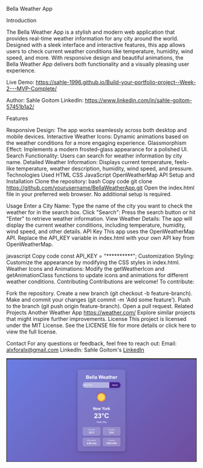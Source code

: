 Bella Weather App




Introduction

The Bella Weather App is a stylish and modern web application that provides real-time weather information for any city around the world. Designed with a sleek interface and interactive features, this app allows users to check current weather conditions like temperature, humidity, wind speed, and more. With responsive design and beautiful animations, the Bella Weather App delivers both functionality and a visually pleasing user experience.

Live Demo: https://sahle-1996.github.io/Build-your-portfolio-project--Week-2---MVP-Complete/

Author: Sahle Goitom
LinkedIn: https://www.linkedin.com/in/sahle-goitom-57451b1a2/





Features

Responsive Design: The app works seamlessly across both desktop and mobile devices.
Interactive Weather Icons: Dynamic animations based on the weather conditions for a more engaging experience.
Glassmorphism Effect: Implements a modern frosted-glass appearance for a polished UI.
Search Functionality: Users can search for weather information by city name.
Detailed Weather Information: Displays current temperature, feels-like temperature, weather description, humidity, wind speed, and pressure.
Technologies Used
HTML
CSS
JavaScript
OpenWeatherMap API
Setup and Installation
Clone the repository:
bash
Copy code
git clone https://github.com/yourusername/BellaWeatherApp.git
Open the index.html file in your preferred web browser.
No additional setup is required.


Usage
Enter a City Name: Type the name of the city you want to check the weather for in the search box.
Click "Search": Press the search button or hit "Enter" to retrieve weather information.
View Weather Details: The app will display the current weather conditions, including temperature, humidity, wind speed, and other details.
API Key
This app uses the OpenWeatherMap API. Replace the API_KEY variable in index.html with your own API key from OpenWeatherMap.


javascript
Copy code
const API_KEY = "**********";
Customization
Styling: Customize the appearance by modifying the CSS styles in index.html.
Weather Icons and Animations: Modify the getWeatherIcon and getAnimationClass functions to update icons and animations for different weather conditions.
Contributing
Contributions are welcome! To contribute:



Fork the repository.
Create a new branch (git checkout -b feature-branch).
Make and commit your changes (git commit -m 'Add some feature').
Push to the branch (git push origin feature-branch).
Open a pull request.
Related Projects
Another Weather App https://weather.com/
Explore similar projects that might inspire further improvements.
License
This project is licensed under the MIT License. See the LICENSE file for more details or click here to view the full license.




Contact
For any questions or feedback, feel free to reach out:
Email: alxforalx@gmail.com
LinkedIn: Sahle Goitom's [LinkedIn](https://www.linkedin.com/in/sahle-goitom-57451b1a2/)

![Screenshot of Bella Weather App](mainpage.png)

